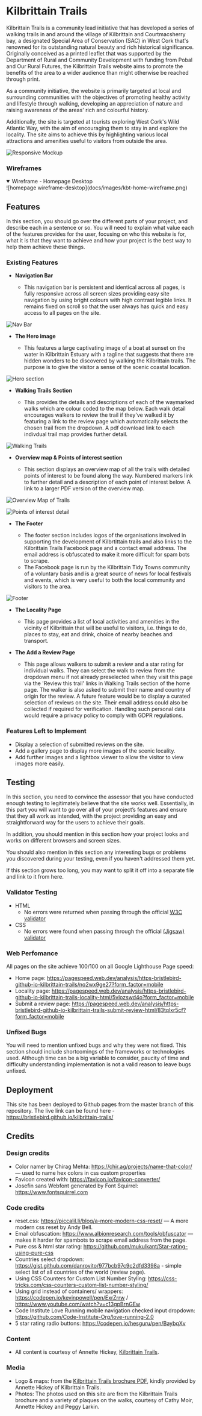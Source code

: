 
# Kilbrittain Trails

Kilbrittain Trails is a community lead initiative that has developed a series of walking trails in and around the village of Kilbrittain and Courtmacsherry bay, a designated Special Area of Conservation (SAC) in West Cork that's renowned for its outstanding natural beauty and rich historical significance. Originally conceived as a printed leaflet that was supported by the Department of Rural and Community Development with funding from Pobal and Our Rural Futures, the Kilbrittain Trails website aims to promote the benefits of the area to a wider audience than might otherwise be reached through print. 

As a community initiative, the website is primarily targeted at local and surrounding communities with the objectives of promoting healthy activity and lifestyle through walking, developing an appreciation of nature and raising awareness of the areas' rich and colourful history. 

Additionally, the site is targeted at tourists exploring West Cork's Wild Atlantic Way, with the aim of encouraging them to stay in and explore the locality. The site aims to achieve this by highlighting various local attractions and amenities useful to visitors from outside the area.

![Responsive Mockup](docs/images/responsive-layouts.jpg)

### Wireframes  
<details open>
<summary>Wireframe - Homepage Desktop</summary>  
![homepage wireframe-desktop](docs/images/kbt-home-wireframe.png)
</details> 


## Features 

In this section, you should go over the different parts of your project, and describe each in a sentence or so. You will need to explain what value each of the features provides for the user, focusing on who this website is for, what it is that they want to achieve and how your project is the best way to help them achieve these things.

### Existing Features

- __Navigation Bar__

  - This navigation bar is persistent and identical across all pages, is fully responsive across all screen sizes providing easy site navigation by using bright colours with high contrast legible links.  It remains fixed on scroll so that the user always has quick and easy access to all pages on the site.

![Nav Bar](docs/images/feature-navbar.png)

- __The Hero image__

  - This features a large captivating image of a boat at sunset on the water in Kilbrittain Estuary with a tagline that suggests that there are hidden wonders to be discovered by walking the Kilbrittain trails. The purpose is to give the visitor a sense of the scenic coastal location.

![Hero section](docs/images/feature-hero.jpg)

- __Walking Trails Section__

  - This provides the details and descriptions of each of the waymarked walks which are colour coded to the map below. Each walk detail encourages walkers to review the trail if they've walked it by featuring a link to the review page which automatically selects the chosen trail from the dropdown. A pdf download link to each indivdual trail map provides further detail.

![Walking Trails](docs/images/feature-trails.jpg)

- __Overview map & Points of interest section__

  - This section displays an overview map of all the trails with detailed points of interest to be found along the way. Numbered markers link to further detail and a description of each point of interest below. A link to a larger PDF version of the overview map.

![Overview Map of Trails](docs/images/feature-maplegend.jpg)

![Points of interest detail](docs/images/feature-poi.jpg)

- __The Footer__ 

  - The footer section includes logos of the organisations involved in supporting the development of Kilbrtittain trails and also links to the Kilbrittain Trails Facebook page and a contact email address. The email address is obfuscated to make it more difficult for spam bots to scrape. 
  - The Facebook page is run by the Kilbrittain Tidy Towns community of a voluntary basis and is a great source of news for local festivals and events, which is very useful to both the local community and visitors to the area. 


![Footer](docs/images/feature-footer.jpg)

- __The Locality Page__

  - This page provides a list of local activities and amenities in the vicinity of Kilbrittain that will be useful to visitors, i.e. things to do, places to stay, eat and drink, choice of nearby beaches and transport. 

- __The Add a Review Page__

  - This page allows walkers to submit a review and a star rating for individual walks. They can select the walk to review from the dropdown menu if not already preselected when they visit this page via the 'Review this trail' links in Walking Trails section of the home page. The walker is also asked to submit their name and country of origin for the review. A future feature would be to display a curated selection of reviews on the site. Their email address could also be collected if required for verification. Handling such personal data would require a privacy policy to comply with GDPR regulations.

### Features Left to Implement

- Display a selection of submitted reviews on the site.
- Add a gallery page to display more images of the scenic locality.
- Add further images and a lightbox viewer to allow the visitor to view images more easily. 

## Testing 

In this section, you need to convince the assessor that you have conducted enough testing to legitimately believe that the site works well. Essentially, in this part you will want to go over all of your project’s features and ensure that they all work as intended, with the project providing an easy and straightforward way for the users to achieve their goals.

In addition, you should mention in this section how your project looks and works on different browsers and screen sizes.

You should also mention in this section any interesting bugs or problems you discovered during your testing, even if you haven't addressed them yet.

If this section grows too long, you may want to split it off into a separate file and link to it from here.


### Validator Testing 

- HTML
  - No errors were returned when passing through the official [W3C validator](https://validator.w3.org/nu/?doc=https%3A%2F%2Fbristlebird.github.io%2Fkilbrittain-trails%2F)
- CSS
  - No errors were found when passing through the official [(Jigsaw) validator](https://jigsaw.w3.org/css-validator/validator?uri=https%3A%2F%2Fbristlebird.github.io%2Fkilbrittain-trails&profile=css3svg&usermedium=all&warning=1&vextwarning=&lang=en) 

### Web Perfomance

All pages on the site achieve 100/100 on all Google Lighthouse Page speed:
- Home page: https://pagespeed.web.dev/analysis/https-bristlebird-github-io-kilbrittain-trails/nq2wx9ge27?form_factor=mobile
- Locality page: https://pagespeed.web.dev/analysis/https-bristlebird-github-io-kilbrittain-trails-locality-html/5vlozswd4o?form_factor=mobile
- Submit a review page: https://pagespeed.web.dev/analysis/https-bristlebird-github-io-kilbrittain-trails-submit-review-html/83tqlxr5cf?form_factor=mobile

### Unfixed Bugs

You will need to mention unfixed bugs and why they were not fixed. This section should include shortcomings of the frameworks or technologies used. Although time can be a big variable to consider, paucity of time and difficulty understanding implementation is not a valid reason to leave bugs unfixed. 

## Deployment

This site has been deployed to Github pages from the master branch of this repository. 
The live link can be found here - https://bristlebird.github.io/kilbrittain-trails/ 

## Credits 

### Design credits
- Color namer by Chirag Mehta: https://chir.ag/projects/name-that-color/ — used to name hex colors in css custom properties
- Favicon created with: https://favicon.io/favicon-converter/
- Josefin sans Webfont generated by Font Squirrel: https://www.fontsquirrel.com

### Code credits
- reset.css: https://piccalil.li/blog/a-more-modern-css-reset/ — A more modern css reset by Andy Bell.
- Email obfuscation: https://www.albionresearch.com/tools/obfuscator — makes it harder for spambots to scrape email address from the page.
- Pure css & html star rating: https://github.com/mukulkant/Star-rating-using-pure-css
- Countries select dropdown: https://gist.github.com/danrovito/977bcb97c9c2dfd3398a - simple select list of all countries of the world (review page).
- Using CSS Counters for Custom List Number Styling: https://css-tricks.com/css-counters-custom-list-number-styling/
- Using grid instead of containers/ wrappers: https://codepen.io/kevinpowell/pen/ExrZrrw / https://www.youtube.com/watch?v=c13gpBrnGEw
- Code Institute Love Running mobile navigation checked input dropdown: https://github.com/Code-Institute-Org/love-running-2.0
- 5 star rating radio buttons: https://codepen.io/hesguru/pen/BaybqXv

### Content 
- All content is courtesy of Annette Hickey, [Kilbrittain Trails](https://www.facebook.com/kilbrittaintidytowns).

### Media
- Logo & maps: from the [Kilbrittain Trails brochure PDF](), kindly provided by Annette Hickey of Kilbrittain Trails.
- Photos: The photos used on this site are from the Kilbrittain Trails brochure and a variety of plaques on the walks, courtesy of Cathy Moir, Annette Hickey and Peggy Larkin.
